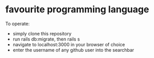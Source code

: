 # favourite programming language

To operate:

- simply clone this repository
- run rails db:migrate, then rails s
- navigate to localhost:3000 in your browser of choice
- enter the username of any github user into the searchbar
